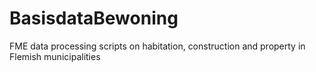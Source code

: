 # BasisdataBewoning
FME data processing scripts on habitation, construction and property in Flemish municipalities
